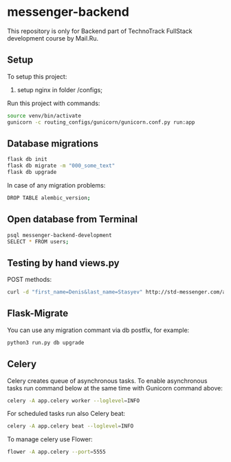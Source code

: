 # messenger-backend
This repository is only for Backend part of TechnoTrack FullStack development course by Mail.Ru.

## Setup
To setup this project:
1) setup nginx in folder /configs;

Run this project with commands:
```bash
source venv/bin/activate
gunicorn -c routing_configs/gunicorn/gunicorn.conf.py run:app
```

## Database migrations
```bash
flask db init
flask db migrate -m "000_some_text"
flask db upgrade
```

In case of any migration problems:
```bash
DROP TABLE alembic_version;
```

## Open database from Terminal
```bash
psql messenger-backend-development
SELECT * FROM users;
```

## Testing by hand views.py
POST methods:
```bash
curl -d "first_name=Denis&last_name=Stasyev" http://std-messenger.com/api/create_user/unique_username
```

## Flask-Migrate
You can use any migration commant via db postfix, for example:
```bash
python3 run.py db upgrade
```

## Celery
Celery creates queue of asynchronous tasks. To enable asynchronous tasks run command below at the same time with Gunicorn command above:
```bash
celery -A app.celery worker --loglevel=INFO
```
For scheduled tasks run also Celery beat:
```bash
celery -A app.celery beat --loglevel=INFO
```

To manage celery use Flower:
```bash
flower -A app.celery --port=5555
```